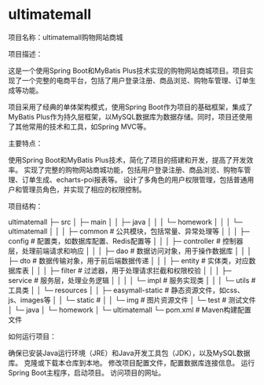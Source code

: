 # ultimatemall
项目名称：ultimatemall购物网站商城

项目描述：

这是一个使用Spring Boot和MyBatis Plus技术实现的购物网站商城项目。项目实现了一个完整的电商平台，包括了用户登录注册、商品浏览、购物车管理、订单生成等功能。

项目采用了经典的单体架构模式，使用Spring Boot作为项目的基础框架，集成了MyBatis Plus作为持久层框架，以MySQL数据库为数据存储。同时，项目还使用了其他常用的技术和工具，如Spring MVC等。

主要特点：

使用Spring Boot和MyBatis Plus技术，简化了项目的搭建和开发，提高了开发效率。
实现了完整的购物网站商城功能，包括用户登录注册、商品浏览、购物车管理、订单生成、echarts-poi报表等。
设计了多角色的用户权限管理，包括普通用户和管理员角色，并实现了相应的权限控制。

项目结构：

ultimatemall
├─ src
│   ├─ main
│   │   ├─ java
│   │   │   └─ homework
│   │   │       └─ ultimatemall
│   │   │           ├─ common          # 公共模块，包括常量、异常处理等
│   │   │           ├─ config          # 配置类，如数据库配置、Redis配置等
│   │   │           ├─ controller      # 控制器层，处理前端请求和响应
│   │   │           ├─ dao             # 数据访问对象，用于操作数据库
│   │   │           ├─ dto             # 数据传输对象，用于前后端数据传递
│   │   │           ├─ entity          # 实体类，对应数据库表
│   │   │           ├─ filter          # 过滤器，用于处理请求拦截和权限校验
│   │   │           ├─ service         # 服务层，处理业务逻辑
│   │   │           │   └─ impl        # 服务实现类
│   │   │           └─ utils           # 工具类
│   │   └─ resources
│   │       ├─ easymall-static        # 静态资源文件，如css、js、images等
│   │       └─ static                 # 
│   │           └─ img                # 图片资源文件
│   └─ test                           # 测试文件
│       └─ java
│           └─ homework
│               └─ ultimatemall
└─ pom.xml                            # Maven构建配置文件



如何运行项目：

确保已安装Java运行环境（JRE）和Java开发工具包（JDK），以及MySQL数据库。
克隆或下载本仓库到本地。
修改项目配置文件，配置数据库连接信息。
运行Spring Boot主程序，启动项目。
访问项目的网址。
